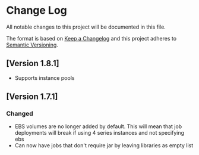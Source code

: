 # Change Log
All notable changes to this project will be documented in this file.

The format is based on [Keep a Changelog](http://keepachangelog.com/)
and this project adheres to [Semantic Versioning](http://semver.org/).

## [Version 1.8.1]
- Supports instance pools

## [Version 1.7.1]

### Changed
- EBS volumes are no longer added by default. This will mean that job deployments
will break if using 4 series instances and not specifying ebs
- Can now have jobs that don't require jar by leaving libraries as empty list